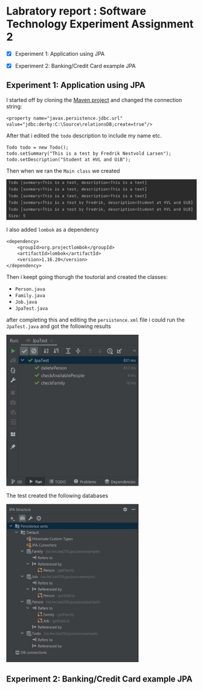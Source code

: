 # Labratory report : Software Technology Experiment Assignment 2
 - [x] Experiment 1: Application using JPA
 - [x] Experiment 2: Banking/Credit Card example JPA


## Experiment 1: Application using JPA
I started off by cloning the [Maven project](https://github.com/timKraeuter/dat250-jpa-example) and changed the connection string:

``` 
<property name="javax.persistence.jdbc.url" value="jdbc:derby:C:\Source\relationsDB;create=true"/>
```

After that i edited the `todo` description to include my name etc.

```
Todo todo = new Todo();
todo.setSummary("This is a test by Fredrik Nestvold Larsen");
todo.setDescription("Student at HVL and UiB");
```

Then when we ran the `Main class` we created

<img src="extra\Tabell.JPG" width="600">

I also added `lombok` as a dependency

```
<dependency>
    <groupId>org.projectlombok</groupId>
    <artifactId>lombok</artifactId>
    <version>1.16.20</version>
</dependency>
```

Then i keept going thorugh the toutorial and created the classes:
 * `Person.java`
 * `Family.java`
 * `Job.java`
 * `JpaTest.java`

after completing this and editing the `persistence.xml` file i could run the `JpaTest.java` and got the following results

<img src="extra\test.JPG" width="350">

The test created the following databases

<img src="extra\JPA.JPG" width="350">


## Experiment 2: Banking/Credit Card example JPA